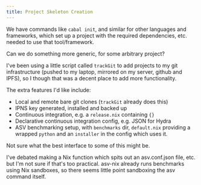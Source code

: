 ```yaml
---
title: Project Skeleton Creation
---
```


We have commands like `cabal init`, and similar for other languages and
frameworks, which set up a project with the required dependencies, etc. needed
to use that tool/framework.

Can we do something more generic, for some arbitrary project?

I've been using a little script called `trackGit` to add projects to my git
infrastructure (pushed to my laptop, mirrored on my server, github and IPFS),
so I though that was a decent place to add more functionality.

The extra features I'd like include:

 - Local and remote bare git clones (`trackGit` already does this)
 - IPNS key generated, installed and backed up
 - Continuous integration, e.g. a `release.nix` containing `{}`
 - Declarative continuous integration config, e.g. JSON for Hydra
 - ASV benchmarking setup, with `benchmarks` dir, `default.nix` providing a
   wrapped `python` and an `installer` in the config which uses it.

Not sure what the best interface to some of this might be.

I've debated making a Nix function which spits out an asv.conf.json file, etc.
but I'm not sure if that's too practical. asv-nix already runs benchmarks using
Nix sandboxes, so there seems little point sandboxing the asv command itself.
